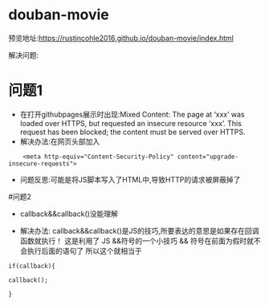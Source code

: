# douban-movie
预览地址:https://rustincohle2016.github.io/douban-movie/index.html




解决问题:
# 问题1
- 在打开githubpages展示时出现:Mixed Content: The page at ‘xxx’ was loaded over HTTPS, but requested an insecure resource ‘xxx’. This request has been blocked; the content must be served over HTTPS.
- 解决办法:在网页头部加入
```
	<meta http-equiv="Content-Security-Policy" content="upgrade-insecure-requests">

```
- 问题反思:可能是将JS脚本写入了HTML中,导致HTTP的请求被屏蔽掉了

#问题2
- callback&&callback()没能理解


- 解决办法:
callback&&callback()是JS的技巧,所要表达的意思是如果存在回调函数就执行！
这是利用了 JS &&符号的一个小技巧
&& 符号在前面为假时就不会执行后面的语句了
所以这个就相当于    
```
if(callback){

callback();

}
```

